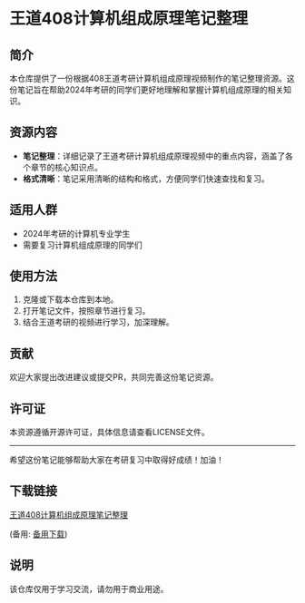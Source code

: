 # 王道408计算机组成原理笔记整理

## 简介

本仓库提供了一份根据408王道考研计算机组成原理视频制作的笔记整理资源。这份笔记旨在帮助2024年考研的同学们更好地理解和掌握计算机组成原理的相关知识。

## 资源内容

- **笔记整理**：详细记录了王道考研计算机组成原理视频中的重点内容，涵盖了各个章节的核心知识点。
- **格式清晰**：笔记采用清晰的结构和格式，方便同学们快速查找和复习。

## 适用人群

- 2024年考研的计算机专业学生
- 需要复习计算机组成原理的同学们

## 使用方法

1. 克隆或下载本仓库到本地。
2. 打开笔记文件，按照章节进行复习。
3. 结合王道考研的视频进行学习，加深理解。

## 贡献

欢迎大家提出改进建议或提交PR，共同完善这份笔记资源。

## 许可证

本资源遵循开源许可证，具体信息请查看LICENSE文件。

---

希望这份笔记能够帮助大家在考研复习中取得好成绩！加油！

## 下载链接
[王道408计算机组成原理笔记整理](https://pan.quark.cn/s/20ffb86f8957) 

(备用: [备用下载](https://pan.baidu.com/s/1jokZkvuwvHzL2BP8yBhezw?pwd=1234))

## 说明

该仓库仅用于学习交流，请勿用于商业用途。
